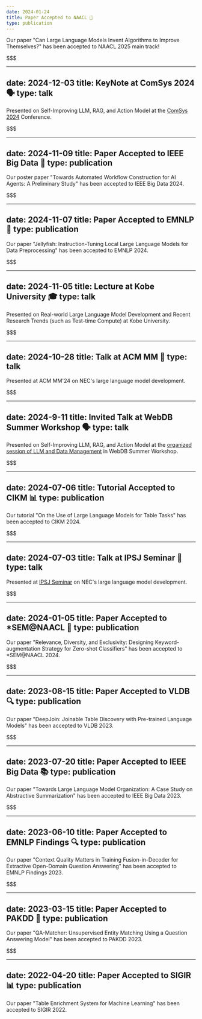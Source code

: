 ```yaml
---
date: 2024-01-24
title: Paper Accepted to NAACL 🤖
type: publication
---
```

Our paper "Can Large Language Models Invent Algorithms to Improve Themselves?" has been accepted to NAACL 2025 main track!

$$$

---
date: 2024-12-03
title: KeyNote at ComSys 2024 🗣️
type: talk
---
Presented on Self-Improving LLM, RAG, and Action Model at the <a href="https://sigos.ipsj.or.jp/event/comsys2024/#program">ComSys 2024</a> Conference.

$$$

---
date: 2024-11-09
title: Paper Accepted to IEEE Big Data 🤖
type: publication
---
Our poster paper "Towards Automated Workflow Construction for AI Agents: A Preliminary Study" has been accepted to IEEE Big Data 2024.

$$$

---
date: 2024-11-07
title: Paper Accepted to EMNLP 🪼
type: publication
---
Our paper "Jellyfish: Instruction-Tuning Local Large Language Models for Data Preprocessing" has been accepted to EMNLP 2024.

$$$

---
date: 2024-11-05
title: Lecture at Kobe University 🎓
type: talk
---
Presented on Real-world Large Language Model Development and Recent Research Trends (such as Test-time Compute) at Kobe University.

$$$

---
date: 2024-10-28
title: Talk at ACM MM 🎯
type: talk
---
Presented at ACM MM'24 on NEC's large language model development.

$$$

---
date: 2024-9-11
title: Invited Talk at WebDB Summer Workshop 🗣️
type: talk
---
Presented on Self-Improving LLM, RAG, and Action Model at the <a href="https://yangcao888.github.io/llm-workshop-2024/">organized session of LLM and Data Management</a> in WebDB Summer Workshop.

$$$

---
date: 2024-07-06
title: Tutorial Accepted to CIKM 📊
type: publication
---
Our tutorial "On the Use of Large Language Models for Table Tasks" has been accepted to CIKM 2024.

$$$

---
date: 2024-07-03
title: Talk at IPSJ Seminar 🎤
type: talk
---
Presented at [IPSJ Seminar](https://www.ipsj.or.jp/event/seminar/2024/program03.html) on NEC's large language model development.

$$$

---
date: 2024-01-05
title: Paper Accepted to *SEM@NAACL 🎯
type: publication
---
Our paper "Relevance, Diversity, and Exclusivity: Designing Keyword-augmentation Strategy for Zero-shot Classifiers" has been accepted to *SEM@NAACL 2024.

$$$

---
date: 2023-08-15
title: Paper Accepted to VLDB 🔍
type: publication
---
Our paper "DeepJoin: Joinable Table Discovery with Pre-trained Language Models" has been accepted to VLDB 2023.

$$$

---
date: 2023-07-20
title: Paper Accepted to IEEE Big Data 📚
type: publication
---
Our paper "Towards Large Language Model Organization: A Case Study on Abstractive Summarization" has been accepted to IEEE Big Data 2023.

$$$

---
date: 2023-06-10
title: Paper Accepted to EMNLP Findings 🔍
type: publication
---
Our paper "Context Quality Matters in Training Fusion-in-Decoder for Extractive Open-Domain Question Answering" has been accepted to EMNLP Findings 2023.

$$$

---
date: 2023-03-15
title: Paper Accepted to PAKDD 🤝
type: publication
---
Our paper "QA-Matcher: Unsupervised Entity Matching Using a Question Answering Model" has been accepted to PAKDD 2023.

$$$

---
date: 2022-04-20
title: Paper Accepted to SIGIR 📊
type: publication
---
Our paper "Table Enrichment System for Machine Learning" has been accepted to SIGIR 2022.
